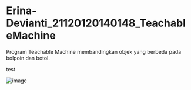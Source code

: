 # Erina-Devianti_21120120140148_TeachableMachine
Program Teachable Machine membandingkan objek yang berbeda pada bolpoin dan botol.

test

![image](https://user-images.githubusercontent.com/75254027/198795998-c3322881-b7db-40e3-98a3-067a9ca0b752.png)
